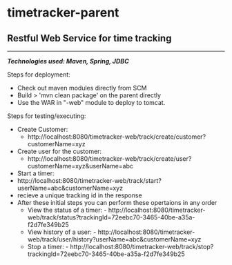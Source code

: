 # timetracker-parent

Restful Web Service for time tracking 
--------------------------------------
--------------------------------------
***Technologies used: Maven, Spring, JDBC***

Steps for deployment:
 - Check out maven modules directly from SCM
 - Build > 'mvn clean package' on the parent directly
 - Use the WAR in "-web" module to deploy to tomcat.
 
Steps for testing/executing:
  - Create Customer:
    - http://localhost:8080/timetracker-web/track/create/customer?customerName=xyz
  - Create user for the customer:
    - http://localhost:8080/timetracker-web/track/create/user?customerName=xyz&userName=abc
  - Start a timer:
   - http://localhost:8080/timetracker-web/track/start?userName=abc&customerName=xyz   
   - recieve a unique tracking id in the response
  - After these initial steps you can perform these opertaions in any order
       - View the status of a timer: 
        - http://localhost:8080/timetracker-web/track/status?trackingId=72eebc70-3465-40be-a35a-f2d7fe349b25
       - View history of a user: 
        - http://localhost:8080/timetracker-web/track/user/history?userName=abc&customerName=xyz
       - Stop a timer: 
        - http://localhost:8080/timetracker-web/track/stop?trackingId=72eebc70-3465-40be-a35a-f2d7fe349b25
